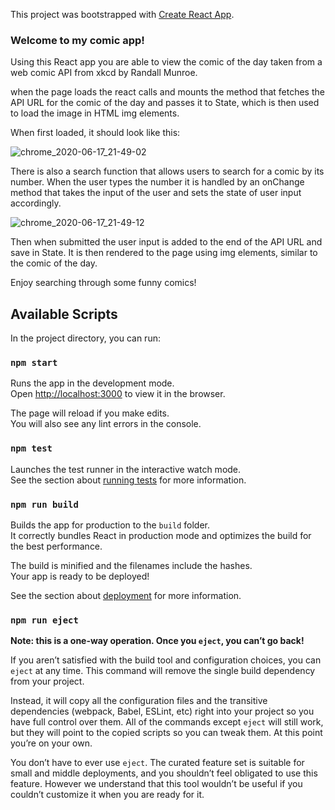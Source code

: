 This project was bootstrapped with [Create React App](https://github.com/facebook/create-react-app).

### Welcome to my comic app! 

Using this React app you are able to view the comic of the day taken from a web comic API from xkcd by Randall Munroe.

when the page loads the react calls and mounts the method that fetches the API URL for the comic of the day and passes it to State,
which is then used to load the image in HTML img elements.

When first loaded, it should look like this:

![chrome_2020-06-17_21-49-02](https://user-images.githubusercontent.com/62663652/84969143-1638a880-b0e6-11ea-9d6e-130963487e19.png)


There is also a search function that allows users to search for a comic by its number. When the user types the number it is handled by an onChange method that takes the input of the user and sets the state of user input accordingly.

![chrome_2020-06-17_21-49-12](https://user-images.githubusercontent.com/62663652/84969240-48e2a100-b0e6-11ea-9a4e-9165e4d627a1.png)


Then when submitted the user input is added to the end of the API URL and save in State. It is then rendered to the page using img
elements, similar to the comic of the day.



Enjoy searching through some funny comics!

## Available Scripts

In the project directory, you can run:

### `npm start`

Runs the app in the development mode.<br />
Open [http://localhost:3000](http://localhost:3000) to view it in the browser.

The page will reload if you make edits.<br />
You will also see any lint errors in the console.

### `npm test`

Launches the test runner in the interactive watch mode.<br />
See the section about [running tests](https://facebook.github.io/create-react-app/docs/running-tests) for more information.

### `npm run build`

Builds the app for production to the `build` folder.<br />
It correctly bundles React in production mode and optimizes the build for the best performance.

The build is minified and the filenames include the hashes.<br />
Your app is ready to be deployed!

See the section about [deployment](https://facebook.github.io/create-react-app/docs/deployment) for more information.

### `npm run eject`

**Note: this is a one-way operation. Once you `eject`, you can’t go back!**

If you aren’t satisfied with the build tool and configuration choices, you can `eject` at any time. This command will remove the single build dependency from your project.

Instead, it will copy all the configuration files and the transitive dependencies (webpack, Babel, ESLint, etc) right into your project so you have full control over them. All of the commands except `eject` will still work, but they will point to the copied scripts so you can tweak them. At this point you’re on your own.

You don’t have to ever use `eject`. The curated feature set is suitable for small and middle deployments, and you shouldn’t feel obligated to use this feature. However we understand that this tool wouldn’t be useful if you couldn’t customize it when you are ready for it.

